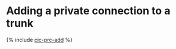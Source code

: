 # Adding a private connection to a trunk

{% include [cic-prc-add](../../_includes/interconnect/prc-add.md) %}


